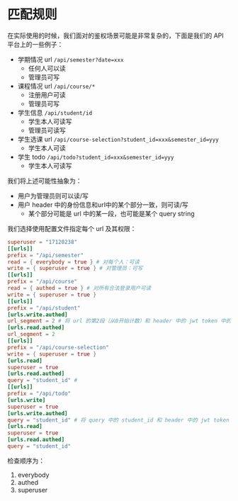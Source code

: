 # 匹配规则

在实际使用的时候，我们面对的鉴权场景可能是非常复杂的，下面是我们的 API 平台上的一些例子：

- 学期情况 url `/api/semester?date=xxx`
  - 任何人可以读
  - 管理员可写
- 课程情况 url `/api/course/*`
  - 注册用户可读
  - 管理员可写
- 学生信息 `/api/student/id`
  - 学生本人可读写
  - 管理员可读写
- 学生选课 url `/api/course-selection?student_id=xxx&semester_id=yyy`
  - 学生本人可读
- 学生 todo `/api/todo?student_id=xxx&semester_id=yyy`
  - 学生本人可读写

我们将上述可能性抽象为：

- 用户为管理员则可以读/写
- 用户 header 中的身份信息和url中的某个部分一致，则可读/写
  - 某个部分可能是 url 中的某一段，也可能是某个 query string

我们选择使用配置文件指定每个 url 及其权限：

```toml
superuser = "17120238"
[[urls]]
prefix = "/api/semester"
read = { everybody = true } # 对每个人：可读
write = { superuser = true } # 对管理员：可写
[[urls]]
prefix = "/api/course"
read = { authed = true } # 对所有合法登录用户可读
write = { superuser = true }
[[urls]]
prefix = "/api/student"
[urls.write.authed]
url_segment = 2 # 将 url 的第2段（从0开始计数）和 header 中的 jwt token 中的 id 比较，相等则允许访问
[urls.read.authed]
url_segment = 2
[[urls]]
prefix = "/api/course-selection"
write = { superuser = true }
[urls.read]
superuser = true
[urls.read.authed]
query = "student_id" # 
[[urls]]
prefix = "/api/todo"
[urls.write]
superuser = true
[urls.write.authed]
query = "student_id" # 将 query 中的 student_id 和 header 中的 jwt token 中的 id 比较，相等则允许访问
[urls.read]
superuser = true
[urls.read.authed]
query = "student_id"
```

检查顺序为：
1. everybody
2. authed
3. superuser
